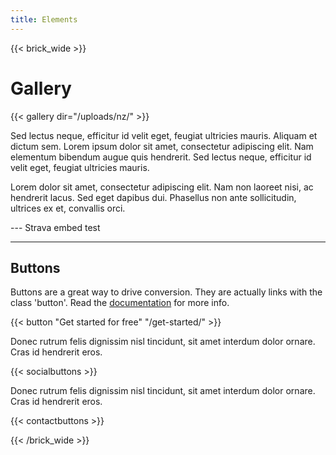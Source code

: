```yaml
---
title: Elements
---
```


{{< brick_wide >}}

# Gallery

{{< gallery dir="/uploads/nz/" >}}

Sed lectus neque, efficitur id velit eget, feugiat ultricies mauris. Aliquam et dictum sem. Lorem ipsum dolor sit amet, consectetur adipiscing elit. Nam elementum bibendum augue quis hendrerit. Sed lectus neque, efficitur id velit eget, feugiat ultricies mauris.

Lorem dolor sit amet, consectetur adipiscing elit. Nam non laoreet nisi, ac hendrerit lacus. Sed eget dapibus dui. Phasellus non ante sollicitudin, ultrices ex et, convallis orci. 

--- Strava embed test

<div class="strava-embed-placeholder" data-embed-type="route" data-embed-id="3274859924430740646" data-style="standard" data-terrain="3d" data-map-hash="10.93/47.3749/8.7942" data-from-embed="true"></div><script src="https://strava-embeds.com/embed.js"></script>

---

## Buttons

Buttons are a great way to drive conversion. They are actually links with the class 'button'. Read the [documentation](/docs/shortcodes/button/) for more info.

{{< button "Get started for free" "/get-started/" >}}

Donec rutrum felis dignissim nisl tincidunt, sit amet interdum dolor ornare. Cras id hendrerit eros.

{{< socialbuttons >}}

Donec rutrum felis dignissim nisl tincidunt, sit amet interdum dolor ornare. Cras id hendrerit eros.

{{< contactbuttons >}}

{{< /brick_wide >}}
